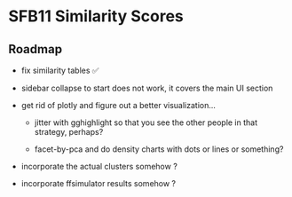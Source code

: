 # SFB11 Similarity Scores

## Roadmap

-   fix similarity tables :white_check_mark:

-   sidebar collapse to start does not work, it covers the main UI section

-   get rid of plotly and figure out a better visualization...

    -   jitter with gghighlight so that you see the other people in that strategy, perhaps?

    -   facet-by-pca and do density charts with dots or lines or something?

-   incorporate the actual clusters somehow ?

-   incorporate ffsimulator results somehow ?
